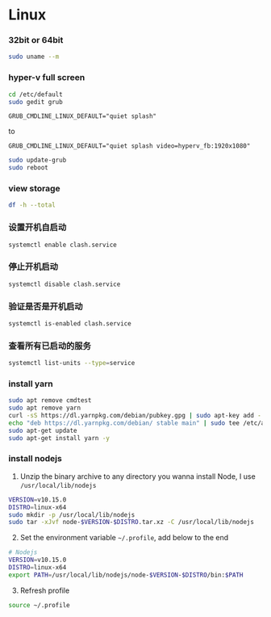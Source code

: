 # Linux

### 32bit or 64bit
```bash
sudo uname --m
```

### hyper-v full screen
```bash
cd /etc/default
sudo gedit grub
```

```
GRUB_CMDLINE_LINUX_DEFAULT="quiet splash"
```
to
```
GRUB_CMDLINE_LINUX_DEFAULT="quiet splash video=hyperv_fb:1920x1080"
```

```bash
sudo update-grub
sudo reboot
```

### view storage
```bash
df -h --total
```

### 设置开机自启动
```bash
systemctl enable clash.service
```

### 停止开机启动
```bash
systemctl disable clash.service
```

### 验证是否是开机启动
```bash
systemctl is-enabled clash.service
```

### 查看所有已启动的服务
```bash
systemctl list-units --type=service
```

### install yarn
```bash
sudo apt remove cmdtest
sudo apt remove yarn
curl -sS https://dl.yarnpkg.com/debian/pubkey.gpg | sudo apt-key add -
echo "deb https://dl.yarnpkg.com/debian/ stable main" | sudo tee /etc/apt/sources.list.d/yarn.list
sudo apt-get update
sudo apt-get install yarn -y
```

### install nodejs
1. Unzip the binary archive to any directory you wanna install Node, I use `/usr/local/lib/nodejs`
```bash
VERSION=v10.15.0
DISTRO=linux-x64
sudo mkdir -p /usr/local/lib/nodejs
sudo tar -xJvf node-$VERSION-$DISTRO.tar.xz -C /usr/local/lib/nodejs
```

2. Set the environment variable `~/.profile`, add below to the end
```bash
# Nodejs
VERSION=v10.15.0
DISTRO=linux-x64
export PATH=/usr/local/lib/nodejs/node-$VERSION-$DISTRO/bin:$PATH
```

3. Refresh profile
```bash
source ~/.profile
```